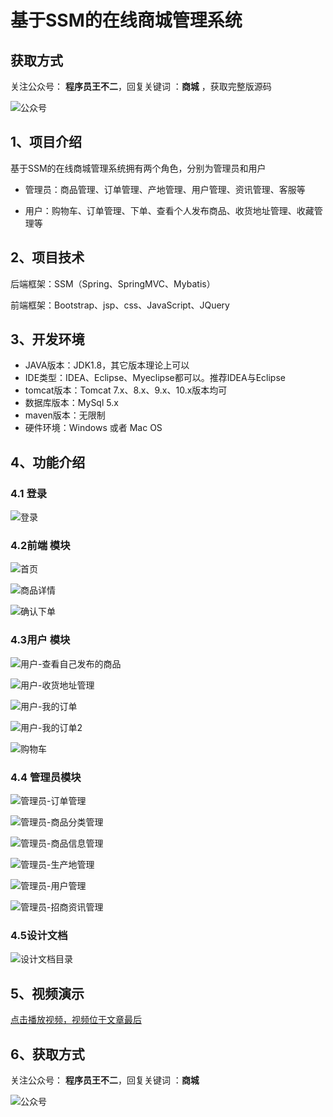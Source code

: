 # 基于SSM的在线商城管理系统

## 获取方式

关注公众号： **程序员王不二**，回复关键词  ：**商城** ，获取完整版源码

![公众号](https://project-images-1256969109.cos.ap-chongqing.myqcloud.com/Typora-Images/202205281253739.png)

## 1、项目介绍

基于SSM的在线商城管理系统拥有两个角色，分别为管理员和用户

- 管理员：商品管理、订单管理、产地管理、用户管理、资讯管理、客服等

- 用户：购物车、订单管理、下单、查看个人发布商品、收货地址管理、收藏管理等


## 2、项目技术

后端框架：SSM（Spring、SpringMVC、Mybatis）

前端框架：Bootstrap、jsp、css、JavaScript、JQuery

## 3、开发环境

- JAVA版本：JDK1.8，其它版本理论上可以
- IDE类型：IDEA、Eclipse、Myeclipse都可以。推荐IDEA与Eclipse
- tomcat版本：Tomcat 7.x、8.x、9.x、10.x版本均可
- 数据库版本：MySql 5.x
- maven版本：无限制
- 硬件环境：Windows 或者 Mac OS


## 4、功能介绍

### 4.1 登录

![登录](https://project-images-1256969109.cos.ap-chongqing.myqcloud.com/Typora-Images/202206191305929.jpg)

### 4.2前端 模块

![首页](https://project-images-1256969109.cos.ap-chongqing.myqcloud.com/Typora-Images/202206191305046.jpg)

![商品详情](https://project-images-1256969109.cos.ap-chongqing.myqcloud.com/Typora-Images/202206191305396.jpg)

![确认下单](https://project-images-1256969109.cos.ap-chongqing.myqcloud.com/Typora-Images/202206191305889.jpg)

### 4.3用户 模块

![用户-查看自己发布的商品](https://project-images-1256969109.cos.ap-chongqing.myqcloud.com/Typora-Images/202206191305107.jpg)

![用户-收货地址管理](https://project-images-1256969109.cos.ap-chongqing.myqcloud.com/Typora-Images/202206191305331.jpg)

![用户-我的订单](https://project-images-1256969109.cos.ap-chongqing.myqcloud.com/Typora-Images/202206191305856.jpg)

![用户-我的订单2](https://project-images-1256969109.cos.ap-chongqing.myqcloud.com/Typora-Images/202206191305566.jpg)

![购物车](https://project-images-1256969109.cos.ap-chongqing.myqcloud.com/Typora-Images/202206191305714.jpg)

### 4.4 管理员模块

![管理员-订单管理](https://project-images-1256969109.cos.ap-chongqing.myqcloud.com/Typora-Images/202206191305700.jpg)

![管理员-商品分类管理](https://project-images-1256969109.cos.ap-chongqing.myqcloud.com/Typora-Images/202206191305710.jpg)

![管理员-商品信息管理](https://project-images-1256969109.cos.ap-chongqing.myqcloud.com/Typora-Images/202206191305662.jpg)

![管理员-生产地管理](https://project-images-1256969109.cos.ap-chongqing.myqcloud.com/Typora-Images/202206191306175.jpg)

![管理员-用户管理](https://project-images-1256969109.cos.ap-chongqing.myqcloud.com/Typora-Images/202206191306504.jpg)

![管理员-招商资讯管理](https://project-images-1256969109.cos.ap-chongqing.myqcloud.com/Typora-Images/202206191306783.jpg)

### 4.5设计文档

![设计文档目录](https://project-images-1256969109.cos.ap-chongqing.myqcloud.com/Typora-Images/202206191307376.jpg)

## 5、视频演示

[点击播放视频，视频位于文章最后](输入链接)

## 6、获取方式

关注公众号： **程序员王不二**，回复关键词  ：**商城**



![公众号](https://project-images-1256969109.cos.ap-chongqing.myqcloud.com/Typora-Images/202205281253739.png)

